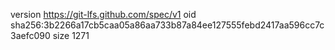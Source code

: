 version https://git-lfs.github.com/spec/v1
oid sha256:3b2266a17cb5caa05a86aa733b87a84ee127555febd2417aa596cc7c3aefc090
size 1271
